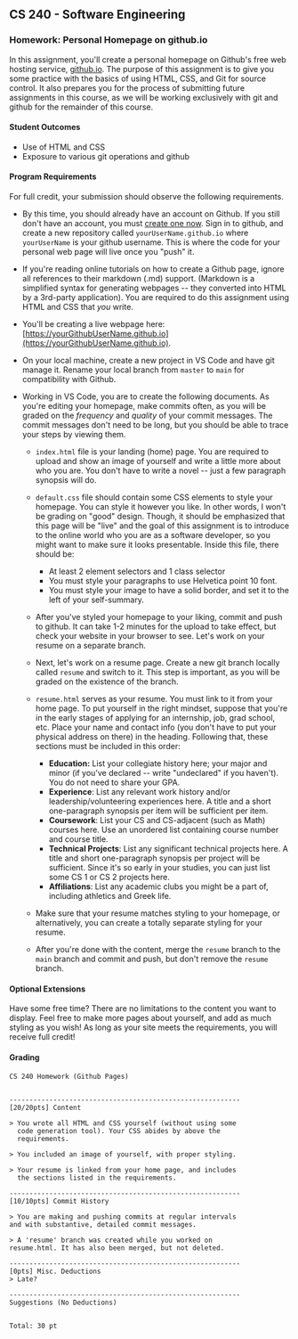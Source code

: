 ## CS 240 - Software Engineering

### Homework: Personal Homepage on github.io

In this assignment, you'll create a personal homepage on Github's free web hosting service, [github.io](https://github.com/). The purpose of this assignment is to give you some practice with the basics of using HTML, CSS, and Git for source control. It also prepares you for the process of submitting future assignments in this course, as we will be working exclusively with git and github for the remainder of this course.

#### Student Outcomes

- Use of HTML and CSS
- Exposure to various git operations and github

#### Program Requirements

For full credit, your submission should observe the following requirements.

- By this time, you should already have an account on Github. If you still don't have an account, you must [create one now](https://github.com/). Sign in to github, and create a new repository called `yourUserName.github.io` where `yourUserName` is your github username. This is where the code for your personal web page will live once you "push" it.

- If you're reading online tutorials on how to create a Github page, ignore all references to their markdown (.md) support. (Markdown is a simplified syntax for generating webpages -- they converted into HTML by a 3rd-party application). You are required to do this assignment using HTML and CSS that _you_ write.

- You'll be creating a live webpage here: [https://yourGithubUserName.github.io](https://yourGithubUserName.github.io).

- On your local machine, create a new project in VS Code and have git manage it. Rename your local branch from `master` to `main` for compatibility with Github.

- Working in VS Code, you are to create the following documents. As you're editing your homepage, make commits often, as you will be graded on the _frequency_ and _quality_ of your commit messages. The commit messages don't need to be long, but you should be able to trace your steps by viewing them.

  - `index.html` file is your landing (home) page. You are required to upload and show an image of yourself and write a little more about who you are. You don't have to write a novel -- just a few paragraph synopsis will do.

  - `default.css` file should contain some CSS elements to style your homepage. You can style it however you like. In other words, I won't be grading on "good" design. Though, it should be emphasized that this page will be "live" and the goal of this assignment is to introduce to the online world who you are as a software developer, so you might want to make sure it looks presentable. Inside this file, there should be:

    - At least 2 element selectors and 1 class selector
    - You must style your paragraphs to use Helvetica point 10 font.
    - You must style your image to have a solid border, and set it to the left of your self-summary.

  - After you've styled your homepage to your liking, commit and push to github. It can take 1-2 minutes for the upload to take effect, but check your website in your browser to see. Let's work on your resume on a separate branch.

  - Next, let's work on a resume page. Create a new git branch locally called `resume` and switch to it. This step is important, as you will be graded on the existence of the branch.

  - `resume.html` serves as your resume. You must link to it from your home page. To put yourself in the right mindset, suppose that you're in the early stages of applying for an internship, job, grad school, etc. Place your name and contact info (you don't have to put your physical address on there) in the heading. Following that, these sections must be included in this order:

    - **Education:** List your collegiate history here; your major and minor (if you've declared -- write "undeclared" if you haven't). You do not need to share your GPA.
    - **Experience**: List any relevant work history and/or leadership/volunteering experiences here. A title and a short one-paragraph synopsis per item will be sufficient per item.
    - **Coursework**: List your CS and CS-adjacent (such as Math) courses here. Use an unordered list containing course number and course title.
    - **Technical Projects**: List any significant technical projects here. A title and short one-paragraph synopsis per project will be sufficient. Since it's so early in your studies, you can just list some CS 1 or CS 2 projects here.
    - **Affiliations**: List any academic clubs you might be a part of, including athletics and Greek life.

  - Make sure that your resume matches styling to your homepage, or alternatively, you can create a totally separate styling for your resume.

  - After you're done with the content, merge the `resume` branch to the `main` branch and commit and push, but don't remove the `resume` branch.

#### Optional Extensions

Have some free time? There are no limitations to the content you want to display. Feel free to make more pages about yourself, and add as much styling as you wish! As long as your site meets the requirements, you will receive full credit!

#### Grading

```
CS 240 Homework (Github Pages)


----------------------------------------------------------
[20/20pts] Content

> You wrote all HTML and CSS yourself (without using some
  code generation tool). Your CSS abides by above the
  requirements.

> You included an image of yourself, with proper styling.

> Your resume is linked from your home page, and includes
  the sections listed in the requirements.

----------------------------------------------------------
[10/10pts] Commit History

> You are making and pushing commits at regular intervals
and with substantive, detailed commit messages.

> A 'resume' branch was created while you worked on
resume.html. It has also been merged, but not deleted.

----------------------------------------------------------
[0pts] Misc. Deductions
> Late?

----------------------------------------------------------
Suggestions (No Deductions)


Total: 30 pt
```
